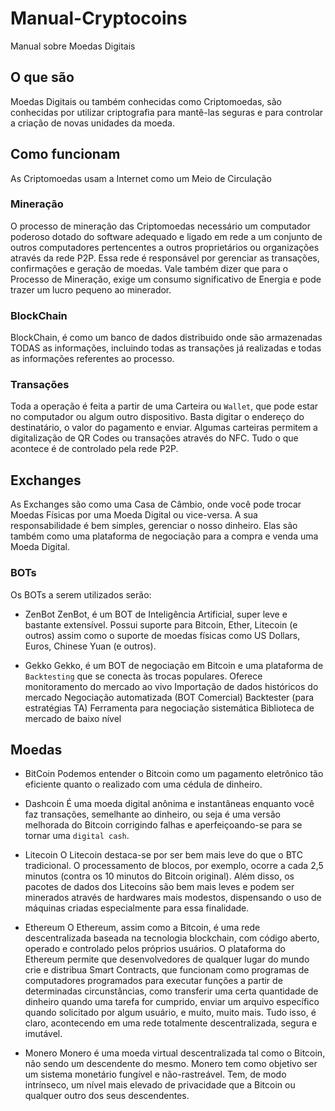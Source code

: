 # Manual-Cryptocoins

Manual sobre Moedas Digitais

## O que são

Moedas Digitais ou também conhecidas como Criptomoedas, são conhecidas por utilizar criptografia para mantê-las seguras e para controlar a criação de novas unidades da moeda.

## Como funcionam

As Criptomoedas usam a Internet como um Meio de Circulação

### Mineração
O processo de mineração das Criptomoedas necessário um computador poderoso dotado do software adequado e ligado em rede a um conjunto de outros computadores pertencentes a outros proprietários ou organizações através da rede P2P. Essa rede é responsável por gerenciar as transações, confirmações e geração de moedas.
Vale também dizer que para o Processo de Mineração, exige um consumo significativo de Energia e pode trazer um lucro pequeno ao minerador.

### BlockChain

BlockChain, é como um banco de dados distribuido onde são armazenadas TODAS as informações, incluindo todas as transações já realizadas e todas as informações referentes ao processo.

### Transações
Toda a operação é feita a partir de uma Carteira ou `Wallet`, que pode estar no computador ou algum outro dispositivo. Basta digitar o endereço do destinatário, o valor do pagamento e enviar.
Algumas carteiras permitem a digitalização de QR Codes ou transações através do NFC. Tudo o que acontece é de controlado pela rede P2P.

## Exchanges
As Exchanges são como uma Casa de Câmbio, onde você pode trocar Moedas Físicas por uma Moeda Digital ou vice-versa. A sua responsabilidade é bem simples, gerenciar o nosso dinheiro.
Elas são também como uma plataforma de negociação para a compra e venda uma Moeda Digital.

### BOTs
Os BOTs a serem utilizados serão:
- ZenBot
ZenBot, é um BOT de Inteligência Artificial, super leve e bastante extensível.
Possui suporte para Bitcoin, Ether, Litecoin (e outros) assim como o suporte de moedas físicas como US Dollars, Euros, Chinese Yuan (e outros).

- Gekko
Gekko, é um BOT de negociação em Bitcoin e uma plataforma de `Backtesting` que se conecta às trocas populares.
Oferece monitoramento do mercado ao vivo
Importação de dados históricos do mercado
Negociação automatizada (BOT Comercial)
Backtester (para estratégias TA)
Ferramenta para negociação sistemática
Biblioteca de mercado de baixo nível

## Moedas
- BitCoin
Podemos entender o Bitcoin como um pagamento eletrônico tão eficiente quanto o realizado com uma cédula de dinheiro.

- Dashcoin
É uma moeda digital anônima e instantâneas enquanto você faz transações, semelhante ao dinheiro, ou seja é uma versão melhorada do Bitcoin corrigindo falhas e aperfeiçoando-se para se tornar uma `digital cash`.

- Litecoin
O Litecoin destaca-se por ser bem mais leve do que o BTC tradicional. O processamento de blocos, por exemplo, ocorre a cada 2,5 minutos (contra os 10 minutos do Bitcoin original). Além disso, os pacotes de dados dos Litecoins são bem mais leves e podem ser minerados através de hardwares mais modestos, dispensando o uso de máquinas criadas especialmente para essa finalidade.

- Ethereum
O Ethereum, assim como a Bitcoin, é uma rede descentralizada baseada na tecnologia blockchain, com código aberto, operado e controlado pelos próprios usuários.
O plataforma do Ethereum permite que desenvolvedores de qualquer lugar do mundo crie e distribua Smart Contracts, que funcionam como programas de computadores programados para executar funções a partir de determinadas circunstâncias, como transferir uma certa quantidade de dinheiro quando uma  tarefa for cumprido, enviar um arquivo específico quando solicitado por algum usuário, e muito, muito mais. Tudo isso, é claro, acontecendo em uma rede totalmente descentralizada, segura e imutável.

- Monero
Monero é uma moeda virtual descentralizada tal como o Bitcoin, não sendo um descendente do mesmo. Monero tem como objetivo ser um sistema monetário fungível e não-rastreável. Tem, de modo intrínseco, um nível mais elevado de privacidade que a Bitcoin ou qualquer outro dos seus descendentes.
